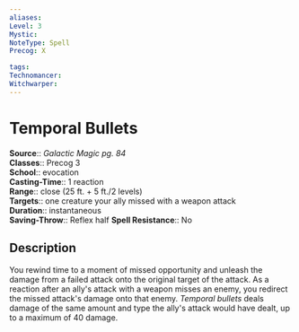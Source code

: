 ```yaml
---
aliases: 
Level: 3
Mystic: 
NoteType: Spell
Precog: X

tags: 
Technomancer: 
Witchwarper: 
---
```


# Temporal Bullets

**Source**:: _Galactic Magic pg. 84_  
**Classes**:: Precog 3  
**School**:: evocation  
**Casting-Time**:: 1 reaction  
**Range**:: close (25 ft. + 5 ft./2 levels)  
**Targets**:: one creature your ally missed with a weapon attack  
**Duration**:: instantaneous  
**Saving-Throw**:: Reflex half
**Spell Resistance**:: No

## Description

You rewind time to a moment of missed opportunity and unleash the damage from a failed attack onto the original target of the attack. As a reaction after an ally's attack with a weapon misses an enemy, you redirect the missed attack's damage onto that enemy. _Temporal bullets_ deals damage of the same amount and type the ally's attack would have dealt, up to a maximum of 40 damage.
